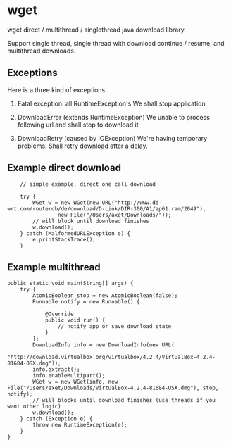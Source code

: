 # wget

wget direct / multithread / singlethread java download library.

Support single thread, single thread with download continue / resume, and multithread downloads.

## Exceptions

Here is a three kind of exceptions.

1) Fatal exception. all RuntimeException's
  We shall stop application

2) DownloadError (extends RuntimeException)
  We unable to process following url and shall stop to download it
  
3) DownloadRetry (caused by IOException)
  We're having temporary problems. Shall retry download after a delay.

## Example direct download

        // simple example. direct one call download

        try {
            WGet w = new WGet(new URL("http://www.dd-wrt.com/routerdb/de/download/D-Link/DIR-300/A1/ap61.ram/2049"),
                    new File("/Users/axet/Downloads/"));
            // will block until download finishes
            w.download();
        } catch (MalformedURLException e) {
            e.printStackTrace();
        }

## Example multithread

    public static void main(String[] args) {
        try {
            AtomicBoolean stop = new AtomicBoolean(false);
            Runnable notify = new Runnable() {

                @Override
                public void run() {
                    // notify app or save download state
                }
            };
            DownloadInfo info = new DownloadInfo(new URL(
                    "http://download.virtualbox.org/virtualbox/4.2.4/VirtualBox-4.2.4-81684-OSX.dmg"));
            info.extract();
            info.enableMultipart();
            WGet w = new WGet(info, new File("/Users/axet/Downloads/VirtualBox-4.2.4-81684-OSX.dmg"), stop, notify);
            // will blocks until download finishes (use threads if you want other logic)
            w.download();
        } catch (Exception e) {
            throw new RuntimeException(e);
        }
    }
